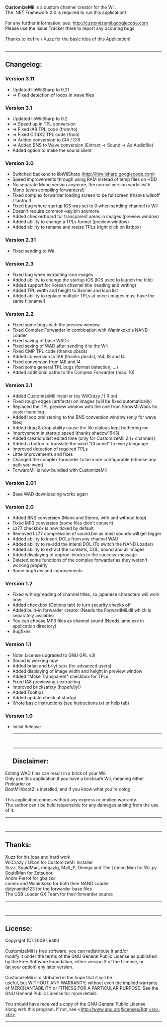 **CustomizeMii** is a custom channel creator for the Wii.<br>
The .NET Framework 2.0 is required to run this application!<br>
<br>
For any further information, see: <a href='http://customizemii.googlecode.com'>http://customizemii.googlecode.com</a><br>
Please use the Issue Tracker there to report any occuring bugs.<br>
<br>
Thanks to icefire / Xuzz for the basic idea of this Application!<br>
<br>
<hr />
<h2>Changelog:</h2>

<h3>Version 3.11</h3>
<ul><li>Updated libWiiSharp to 0.21<br>
</li><li>=> Fixed detection of loops in wave files</li></ul>

<h3>Version 3.1</h3>
<ul><li>Updated libWiiSharp to 0.2<br>
</li><li>=> Speed up in TPL conversion<br>
</li><li>=> Fixed IA8 TPL code (from/to)<br>
</li><li>=> Fixed CI14X2 TPL code (from)<br>
</li><li>=> Added conversion to CI4 / CI8<br>
</li><li>=> Added BNS to Wave conversion (Extract -> Sound -> As Audiofile)<br>
</li><li>Added option to make the sound silent</li></ul>

<h3>Version 3.0</h3>
<ul><li>Switched backend to libWiiSharp (<a href='http://libwiisharp.googlecode.com'>http://libwiisharp.googlecode.com</a>)<br>
</li><li>Speed improvements through using RAM instead of temp files on HDD<br>
</li><li>No separate Mono version anymore, the normal version works with Mono (even compiling forwarders!)<br>
</li><li>Fixed complex forwarder loading screen to be fullscreen (thanks wilsoff / tantric!)<br>
</li><li>Fixed bug where startup IOS was set to 0 when sending channel to Wii<br>
</li><li>Doesn't require common-key.bin anymore<br>
</li><li>Added checkerboard for transparent areas in images (preview window)<br>
</li><li>Added ability to change a TPLs format (preview window)<br>
</li><li>Added ability to rename and resize TPLs (right click on listbox)</li></ul>

<h3>Version 2.31</h3>
<ul><li>Fixed sending to Wii</li></ul>

<h3>Version 2.3</h3>
<ul><li>Fixed bug when extracting icon images<br>
</li><li>Added ability to change the startup IOS (IOS used to launch the title)<br>
</li><li>Added support for Korean channel title (reading and writing)<br>
</li><li>Added TPL width and height to Banner and Icon list<br>
</li><li>Added ability to replace multiple TPLs at once (images must have the same filename!)</li></ul>

<h3>Version 2.2</h3>
<ul><li>Fixed some bugs with the preview window<br>
</li><li>Fixed Complex Forwarder in combination with Waninkoko's NAND Loader<br>
</li><li>Fixed saving of base WADs<br>
</li><li>Fixed saving of WAD after sending it to the Wii<br>
</li><li>Fixed CMP TPL code (thanks pbsds)<br>
</li><li>Added conversion to IA8 (thanks pbsds), IA4, I8 and I4<br>
</li><li>Fixed conversion from IA8 and I4<br>
</li><li>Fixed some general TPL bugs (format detection, ...)<br>
</li><li>Added additional paths to the Complex Forwarder (max. 16)</li></ul>

<h3>Version 2.1</h3>
<ul><li>Added CustomizeMii Installer (by WiiCrazy / I.R.on)<br>
</li><li>Fixed rough edges (artifacts) on images (will be fixed automatically)<br>
</li><li>Replaced the TPL preview window with the one from ShowMiiWads for easier handling<br>
</li><li>Added loop prelistening to the BNS conversion window (only for wave files)<br>
</li><li>Added drag & drop ability cause the file dialogs kept bothering me<br>
</li><li>Improvement in startup speed (thanks shadow1643)<br>
</li><li>Added creation/last edited time (only for CustomizeMii 2.1+ channels)<br>
</li><li>Added a button to translate the word "Channel" to every language<br>
</li><li>Improved detection of required TPLs<br>
</li><li>Little improvements and fixes<br>
</li><li>Changed the complex forwarder to be more configurable (choose any path you want)<br>
</li><li>ForwardMii is now bundled with CustomizeMii</li></ul>

<h3>Version 2.01</h3>
<ul><li>Base WAD downloading works again</li></ul>

<h3>Version 2.0</h3>
<ul><li>Added BNS conversion (Mono and Stereo, with and without loop)<br>
</li><li>Fixed MP3 conversion (some files didn't convert)<br>
</li><li>Lz77 checkbox is now ticked by default<br>
</li><li>Removed Lz77 compression of sound.bin as most sounds will get bigger<br>
</li><li>Added ability to insert DOLs from any channel WAD<br>
</li><li>Added ability to re-add the interal DOL (To switch the NAND Loader)<br>
</li><li>Added ability to extract the contents, DOL, sound and all images<br>
</li><li>Added displaying of approx. blocks to the success-message<br>
</li><li>Deleted some functions of the complex forwarder as they weren't working properly<br>
</li><li>Some bugfixes and improvements</li></ul>

<h3>Version 1.2</h3>
<ul><li>Fixed writing/reading of channel titles, so japanese characters will work now<br>
</li><li>Added checkbox (Options tab) to turn security checks off<br>
</li><li>Added built-in forwarder creator (Needs the ForwardMii.dll which is separately avaiable)<br>
</li><li>You can choose MP3 files as channel sound (Needs lame.exe in application directory)<br>
</li><li>Bugfixes</li></ul>

<h3>Version 1.1</h3>
<ul><li>Note: License upgraded to GNU GPL v3!<br>
</li><li>Sound is working now<br>
</li><li>Added brlan and brlyt tabs (for advanced users)<br>
</li><li>Added displaying of image width and height in preview window<br>
</li><li>Added "Make Transparent" checkbox for TPLs<br>
</li><li>Fixed IA8 previewing / extracting<br>
</li><li>Improved bricksafety (hopefully!)<br>
</li><li>Added Tooltips<br>
</li><li>Added update check at startup<br>
</li><li>Wrote basic instructions (see Instructions.txt or help tab)</li></ul>

<h3>Version 1.0</h3>
<ul><li>Initial Release<br>
<hr />
<br>
<hr />
<h2>Disclaimer:</h2></li></ul>

Editing WAD files can result in a brick of your Wii.<br>
Only use this application if you have a bricksafe Wii, meaning either Preloader or<br>
BootMii/boot2 is installed, and if you know what you're doing.<br>
<br>
This application comes without any express or implied warranty.<br>
The author can't be held responsible for any damages arising from the use of it.<br>
<hr />
<br>
<hr />
<h2>Thanks:</h2>

Xuzz for his idea and hard work<br>
WiiCrazy / I.R.on for CustomizeMii Installer<br>
Xuzz, SquidMan, megazig, Matt_P, Omega and The Lemon Man for Wii.py<br>
SquidMan for Zetsubou<br>
Andre Perrot for gbalzss<br>
comex and Waninkoko for both their NAND Loader<br>
djdynamite123 for the forwarder base files<br>
The USB Loader GX Team for their forwarder source<br>
<hr />
<br>
<hr />
<h2>License:</h2>

Copyright (C) 2009 Leathl<br>
<br>
CustomizeMii is free software: you can redistribute it and/or<br>
modify it under the terms of the GNU General Public License as published<br>
by the Free Software Foundation, either version 3 of the License, or<br>
(at your option) any later version.<br>
<br>
CustomizeMii is distributed in the hope that it will be<br>
useful, but WITHOUT ANY WARRANTY; without even the implied warranty<br>
of MERCHANTABILITY or FITNESS FOR A PARTICULAR PURPOSE.  See the<br>
GNU General Public License for more details.<br>
<br>
You should have received a copy of the GNU General Public License<br>
along with this program.  If not, see <<a href='http://www.gnu.org/licenses/>'>http://www.gnu.org/licenses/&gt;</a>.<br>
<hr />